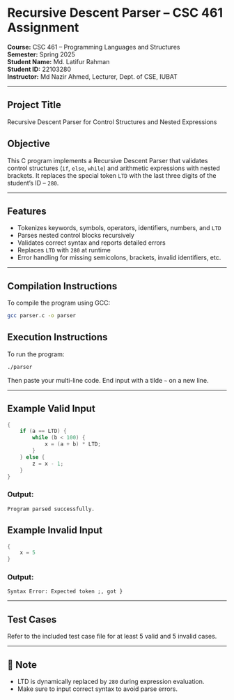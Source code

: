 
# Recursive Descent Parser – CSC 461 Assignment

**Course:** CSC 461 – Programming Languages and Structures  
**Semester:** Spring 2025  
**Student Name:** Md. Latifur Rahman  
**Student ID:** 22103280  
**Instructor:** Md Nazir Ahmed, Lecturer, Dept. of CSE, IUBAT  

---

## Project Title
Recursive Descent Parser for Control Structures and Nested Expressions

## Objective
This C program implements a Recursive Descent Parser that validates control structures (`if`, `else`, `while`) and arithmetic expressions with nested brackets. It replaces the special token `LTD` with the last three digits of the student’s ID – `280`.

---

## Features
- Tokenizes keywords, symbols, operators, identifiers, numbers, and `LTD`
- Parses nested control blocks recursively
- Validates correct syntax and reports detailed errors
- Replaces `LTD` with `280` at runtime
- Error handling for missing semicolons, brackets, invalid identifiers, etc.

---

## Compilation Instructions
To compile the program using GCC:
```bash
gcc parser.c -o parser
```

## Execution Instructions
To run the program:
```bash
./parser
```
Then paste your multi-line code. End input with a tilde `~` on a new line.

---

## Example Valid Input
```c
{
    if (a == LTD) {
        while (b < 100) {
            x = (a + b) * LTD;
        }
    } else {
        z = x - 1;
    }
}
```

### Output:
```
Program parsed successfully.
```

## Example Invalid Input
```c
{
    x = 5
}
```
### Output:
```
Syntax Error: Expected token ;, got }
```

---

## Test Cases
Refer to the included test case file for at least 5 valid and 5 invalid cases.

---

## 📌 Note
- LTD is dynamically replaced by `280` during expression evaluation.
- Make sure to input correct syntax to avoid parse errors.
